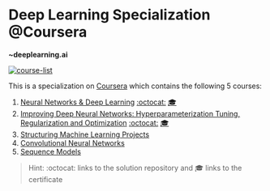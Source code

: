 # Deep Learning Specialization @Coursera
__~deeplearning.ai__

[![course-list](https://img.shields.io/badge/also%20see-Other%20Coursera%20Courses-1f72ff.svg)](https://github.com/anishLearnsToCode/course-list#coursera)

This is a specialization on 
[Coursera](https://www.coursera.org/specializations/deep-learning) 
which contains the following 5 courses:

1. [Neural Networks & Deep Learning](https://www.coursera.org/learn/neural-networks-deep-learning?specialization=deep-learning) 
   [:octocat:](https://github.com/anishLearnsToCode/neural-networks-deep-learning)
   [🎓](http://coursera.org/verify/2QP8D8FZ28B7)
1. [Improving Deep Neural Networks: Hyperparameterization Tuning, Regularization and Optimization](https://www.coursera.org/learn/deep-neural-network?specialization=deep-learning)
   [:octocat:](https://github.com/anishLearnsToCode/improving-deep-neural-networks)
   [🎓](https://coursera.org/verify/WLLHPCZSRZ2Y)
1. [Structuring Machine Learning Projects](https://www.coursera.org/learn/machine-learning-projects?specialization=deep-learning) 
1. [Convolutional Neural Networks](https://www.coursera.org/learn/convolutional-neural-networks?specialization=deep-learning) 
1. [Sequence Models](https://www.coursera.org/learn/nlp-sequence-models) 

> Hint: :octocat: links to the solution repository and 🎓 links to the certificate
